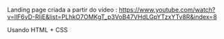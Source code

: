 Landing page criada a partir do vídeo : https://www.youtube.com/watch?v=llF6vD-RljE&list=PLhkO7OMKgT_p3VoB47VHdLGpYTzxYTv8R&index=8

Usando HTML + CSS
